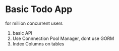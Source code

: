 # Basic Todo App 
for million concurrent users


1. basic API
2. Use Connnection Pool Manager, dont use GORM
3. Index Columns on tables
